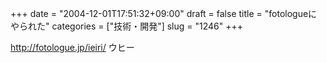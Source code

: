 +++
date = "2004-12-01T17:51:32+09:00"
draft = false
title = "fotologueにやられた"
categories = ["技術・開発"]
slug = "1246"
+++

<a href="http://fotologue.jp/ieiri/" target="_blank">http://fotologue.jp/ieiri/</a>
ウヒー
